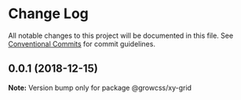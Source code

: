 # Change Log

All notable changes to this project will be documented in this file.
See [Conventional Commits](https://conventionalcommits.org) for commit guidelines.

## 0.0.1 (2018-12-15)

**Note:** Version bump only for package @growcss/xy-grid
